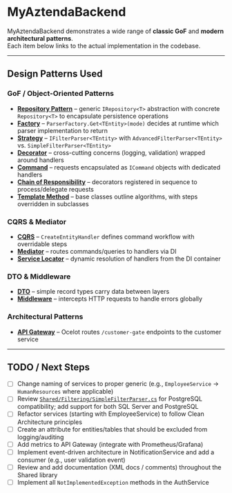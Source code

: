 # MyAztendaBackend

MyAztendaBackend demonstrates a wide range of **classic GoF** and **modern architectural patterns**.  
Each item below links to the actual implementation in the codebase.

---

## Design Patterns Used

### GoF / Object-Oriented Patterns
- **[Repository Pattern](./Shared/Repositories/Abstractions/IRepository.cs)** – generic `IRepository<T>` abstraction with concrete `Repository<T>` to encapsulate persistence operations
- **[Factory](./Shared/Filtering/ParserFactory.cs)** – `ParserFactory.Get<TEntity>(mode)` decides at runtime which parser implementation to return
- **[Strategy](./Shared/Filtering/IFilterParser.cs)** – `IFilterParser<TEntity>` with `AdvancedFilterParser<TEntity>` vs. `SimpleFilterParser<TEntity>`
- **[Decorator](./Shared/Cqrs/Decorators/LoggingCommandDecorator.cs)** – cross-cutting concerns (logging, validation) wrapped around handlers
- **[Command](./Shared/Cqrs/Abstractions/ICommandHandler.cs)** – requests encapsulated as `ICommand` objects with dedicated handlers
- **[Chain of Responsibility](./Shared/Cqrs/DependencyInjection/AddCqrs.cs)** – decorators registered in sequence to process/delegate requests
- **[Template Method](./Shared/Cqrs/Bases/PagedSearchHandler.cs)** – base classes outline algorithms, with steps overridden in subclasses

### CQRS & Mediator
- **[CQRS](./Shared/Cqrs/Bases/CreateEntityHandler.cs)** – `CreateEntityHandler` defines command workflow with overridable steps
- **[Mediator](./Shared/Cqrs/MiniMediator.cs)** – routes commands/queries to handlers via DI
- **[Service Locator](./Shared/Cqrs/MiniMediator.cs)** – dynamic resolution of handlers from the DI container

### DTO & Middleware
- **[DTO](./EmployeeService/DTOs/EmployeeDto.cs)** – simple record types carry data between layers
- **[Middleware](./Shared/Web/Middleware/GlobalExceptionMiddleware.cs)** – intercepts HTTP requests to handle errors globally

### Architectural Patterns
- **[API Gateway](./ApiGatewayService/ocelot.json)** – Ocelot routes `/customer-gate` endpoints to the customer service

---

## TODO / Next Steps

- [ ] Change naming of services to proper generic (e.g., `EmployeeService` → `HumanResources` where applicable)
- [ ] Review [`Shared/Filtering/SimpleFilterParser.cs`](./Shared/Filtering/SimpleFilterParser.cs) for PostgreSQL compatibility; add support for both SQL Server and PostgreSQL
- [ ] Refactor services (starting with EmployeeService) to follow Clean Architecture principles
- [ ] Create an attribute for entities/tables that should be excluded from logging/auditing
- [ ] Add metrics to API Gateway (integrate with Prometheus/Grafana)
- [ ] Implement event-driven architecture in NotificationService and add a consumer (e.g., user validation event)
- [ ] Review and add documentation (XML docs / comments) throughout the Shared library
- [ ] Implement all `NotImplementedException` methods in the AuthService
